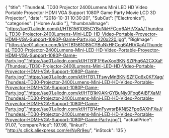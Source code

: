 {
	"title": "ThundeaL TD30 Projector 2400Lumens Mini LED HD Video Portable Proyector HDMI VGA Support 1080P Game Party Movie LCD 3D Projector",
	"date": "2018-10-31 10:30:20",
	"SubCat": ["Electronics"],
	"categories": ["Home Audio "],
	"thumbnailImage": "https://ae01.alicdn.com/kf/HTB1561OB5CYBuNkHFCcq6AHtVXaA/ThundeaL-TD30-Projector-2400Lumens-Mini-LED-HD-Video-Portable-Proyector-HDMI-VGA-Support-1080P-Game-Party.jpg_220x220.jpg",
	"BigImage": ["https://ae01.alicdn.com/kf/HTB1561OB5CYBuNkHFCcq6AHtVXaA/ThundeaL-TD30-Projector-2400Lumens-Mini-LED-HD-Video-Portable-Proyector-HDMI-VGA-Support-1080P-Game-Party.jpg","https://ae01.alicdn.com/kf/HTB1F1F6wXooBKNjSZPhq6A2CXXaF/ThundeaL-TD30-Projector-2400Lumens-Mini-LED-HD-Video-Portable-Proyector-HDMI-VGA-Support-1080P-Game-Party.jpg","https://ae01.alicdn.com/kf/HTB1.TFswyMnBKNjSZFCq6x0KFXag/ThundeaL-TD30-Projector-2400Lumens-Mini-LED-HD-Video-Portable-Proyector-HDMI-VGA-Support-1080P-Game-Party.jpg","https://ae01.alicdn.com/kf/HTB1kKlAKrGYBuNjy0Foq6AiBFXaM/ThundeaL-TD30-Projector-2400Lumens-Mini-LED-HD-Video-Portable-Proyector-HDMI-VGA-Support-1080P-Game-Party.jpg","https://ae01.alicdn.com/kf/HTB14mFywrsrBKNjSZFpq6AXhFXaJ/ThundeaL-TD30-Projector-2400Lumens-Mini-LED-HD-Video-Portable-Proyector-HDMI-VGA-Support-1080P-Game-Party.jpg"],
	"actualPrice": 91.07,
	"comparePrice": 197.98,
	"linkurl": "http://s.click.aliexpress.com/e/NyRr9eu",
	"inStock": 135
}
